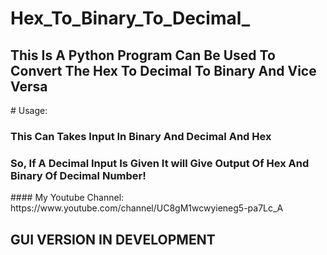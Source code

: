 # Hex_To_Binary_To_Decimal_
<h2>This Is A Python Program Can Be Used To Convert The Hex To Decimal To Binary And Vice Versa</h2>
# Usage:
<h3>This Can Takes Input In Binary And Decimal And Hex</h3>
<h3>So, If A Decimal Input Is Given It will Give Output Of Hex And Binary Of Decimal Number!</h3>
#### My Youtube Channel:
https://www.youtube.com/channel/UC8gM1wcwyieneg5-pa7Lc_A

## GUI VERSION IN DEVELOPMENT
